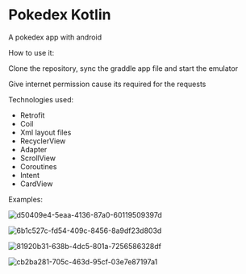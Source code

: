 # Pokedex Kotlin
A pokedex app with android

How to use it: <br>

Clone the repository, sync the graddle app file and start the emulator  <br>

Give internet permission cause its required for the requests  <br>

Technologies used:  <br>
- Retrofit  <br>
- Coil  <br>
- Xml layout files  <br>
- RecyclerView  <br>
- Adapter  <br>
- ScrollView  <br>
- Coroutines  <br>
- Intent  <br>
- CardView  <br>


Examples:


![d50409e4-5eaa-4136-87a0-60119509397d](https://user-images.githubusercontent.com/73633803/229309013-7b35765f-d3fd-4cd7-a590-00327fd877c1.jpg)  <br>

![6b1c527c-fd54-409c-8456-8a9df23d803d](https://user-images.githubusercontent.com/73633803/229309019-5884dd85-c17f-4354-9bd1-76228bc7bbda.jpg)  <br>


![81920b31-638b-4dc5-801a-7256586328df](https://user-images.githubusercontent.com/73633803/229309029-e0bd4824-c381-4cb2-a46f-b36706d7393d.jpg)  <br>


![cb2ba281-705c-463d-95cf-03e7e87197a1](https://user-images.githubusercontent.com/73633803/229309035-17c3fd7f-74ae-4e48-b706-de95c372a1c8.jpg)  <br>
